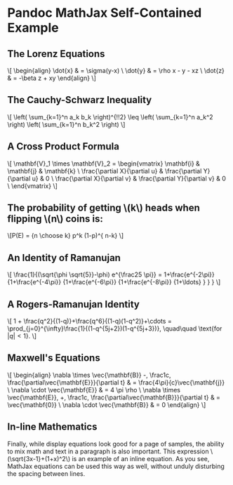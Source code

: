 # Pandoc MathJax Self-Contained Example

## The Lorenz Equations

\\[
\begin{align}
\dot{x} & = \sigma(y-x) \\
\dot{y} & = \rho x - y - xz \\
\dot{z} & = -\beta z + xy
\end{align}
\\]

## The Cauchy-Schwarz Inequality

\\[
\left( \sum_{k=1}^n a_k b_k \right)^{\!\!2} \leq
 \left( \sum_{k=1}^n a_k^2 \right) \left( \sum_{k=1}^n b_k^2 \right)
\\]

## A Cross Product Formula

\\[
  \mathbf{V}_1 \times \mathbf{V}_2 =
   \begin{vmatrix}
	\mathbf{i} & \mathbf{j} & \mathbf{k} \\
	\frac{\partial X}{\partial u} & \frac{\partial Y}{\partial u} & 0 \\
	\frac{\partial X}{\partial v} & \frac{\partial Y}{\partial v} & 0 \\
   \end{vmatrix}
\\]

## The probability of getting \\(k\\) heads when flipping \\(n\\) coins is:

\\[P(E) = {n \choose k} p^k (1-p)^{ n-k} \\]

## An Identity of Ramanujan

\\[
   \frac{1}{(\sqrt{\phi \sqrt{5}}-\phi) e^{\frac25 \pi}} =
	 1+\frac{e^{-2\pi}} {1+\frac{e^{-4\pi}} {1+\frac{e^{-6\pi}}
	  {1+\frac{e^{-8\pi}} {1+\ldots} } } }
\\]

## A Rogers-Ramanujan Identity

\\[
  1 +  \frac{q^2}{(1-q)}+\frac{q^6}{(1-q)(1-q^2)}+\cdots =
	\prod_{j=0}^{\infty}\frac{1}{(1-q^{5j+2})(1-q^{5j+3})},
	 \quad\quad \text{for $|q|<1$}.
\\]

## Maxwell's Equations

\\[
\begin{align}
  \nabla \times \vec{\mathbf{B}} -\, \frac1c\, \frac{\partial\vec{\mathbf{E}}}{\partial t} & = \frac{4\pi}{c}\vec{\mathbf{j}} \\
  \nabla \cdot \vec{\mathbf{E}} & = 4 \pi \rho \\
  \nabla \times \vec{\mathbf{E}}\, +\, \frac1c\, \frac{\partial\vec{\mathbf{B}}}{\partial t} & = \vec{\mathbf{0}} \\
  \nabla \cdot \vec{\mathbf{B}} & = 0
\end{align}
\\]

## In-line Mathematics

Finally, while display equations look good for a page of samples, the
ability to mix math and text in a paragraph is also important.  This
expression \\(\sqrt{3x-1}+(1+x)^2\\) is an example of an inline equation.  As
you see, MathJax equations can be used this way as well, without unduly
disturbing the spacing between lines.
